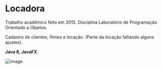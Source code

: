 # Locadora

Trabalho acadêmico feito em 2015. Disciplina Laboratório de Programação Orientado a Objetos.

Cadastro de clientes, filmes e locação. (Parte da locação faltando alguns ajustes).

**Java 8, JavaFX**.

![image](https://user-images.githubusercontent.com/11562615/181866204-7c0fecfe-2937-41fa-92b5-83ec9b67b967.png)
